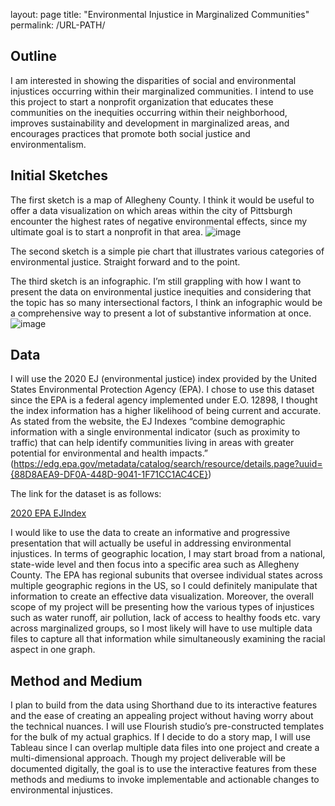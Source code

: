 layout: page
title: "Environmental Injustice in Marginalized Communities"
permalink: /URL-PATH/

## Outline

I am interested in showing the disparities of social and environmental injustices occurring within their marginalized communities. I intend to use this project to start a nonprofit organization that educates these communities on the inequities occurring within their neighborhood, improves sustainability and development in marginalized areas, and encourages practices that promote both social justice and environmentalism.


## Initial Sketches

The first sketch is a map of Allegheny County. I think it would be useful to offer a data visualization on which areas within the city of Pittsburgh encounter the highest rates of negative environmental effects, since my ultimate goal is to start a nonprofit in that area.
![image](https://user-images.githubusercontent.com/78758958/109427023-78a8af00-79be-11eb-9c82-44777c17b485.png)


The second sketch is a simple pie chart that illustrates various categories of environmental justice. Straight forward and to the point.  

The third sketch is an infographic. I’m still grappling with how I want to present the data on environmental justice inequities and considering that the topic has so many intersectional factors, I think an infographic would be a comprehensive way to present a lot of substantive information at once.
![image](https://user-images.githubusercontent.com/78758958/109427072-b1488880-79be-11eb-87db-99a54f88c5f9.png)

## Data

I will use the 2020 EJ (environmental justice) index provided by the United States Environmental Protection Agency (EPA). I chose to use this dataset since the EPA is a federal agency implemented under E.O. 12898, I thought the index information has a higher likelihood of being current and accurate. As stated from the website, the EJ Indexes “combine demographic information with a single environmental indicator (such as proximity to traffic) that can help identify communities living in areas with greater potential for environmental and health impacts.” (https://edg.epa.gov/metadata/catalog/search/resource/details.page?uuid={88D8AEA9-DF0A-448D-9041-1F71CC1AC4CE})

The link for the dataset is as follows:

[2020 EPA EJIndex](ftp://newftp.epa.gov/EJSCREEN/2020/)

I would like to use the data to create an informative and progressive presentation that will actually be useful in addressing environmental injustices. In terms of geographic location, I may start broad from a national, state-wide level and then focus into a specific area such as Allegheny County. The EPA has regional subunits that oversee individual states across multiple geographic regions in the US, so I could definitely manipulate that information to create an effective data visualization. Moreover, the overall scope of my project will be presenting how the various types of injustices such as water runoff, air pollution, lack of access to healthy foods etc. vary across marginalized groups, so I most likely will have to use multiple data files to capture all that information while simultaneously examining the racial aspect in one graph. 

## Method and Medium

I plan to build from the data using Shorthand due to its interactive features and the ease of creating an appealing project without having worry about the technical nuances. I will use Flourish studio’s pre-constructed templates for the bulk of my actual graphics. If I decide to do a story map, I will use Tableau since I can overlap multiple data files into one project and create a multi-dimensional approach. Though my project deliverable will be documented digitally, the goal is to use the interactive features from these methods and mediums to invoke implementable and actionable changes to environmental injustices.  
